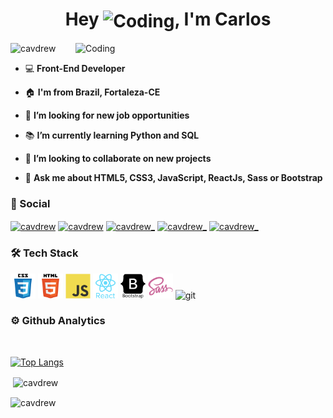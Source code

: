 <h1 align="center">
Hey
  <img align="center" alt="Coding" width="30px" src="https://gist.githubusercontent.com/arunprakashpj/48aa20057048b46c6f9ba9d114a8b76f/raw/69a9d496f651091a509ea8d9913c4aef5c419afb/Hi.gif">, I'm Carlos</h1>

<img align="right" alt="Coding" width="400" src="https://i.pinimg.com/originals/e4/26/70/e426702edf874b181aced1e2fa5c6cde.gif">

<p align="left"> <img src="https://komarev.com/ghpvc/?username=cavdrew&label=Profile%20views&color=0e75b6&style=flat" alt="cavdrew" /> </p>

- 💻 **Front-End Developer**

- 🏠 **I'm from Brazil, Fortaleza-CE**

- 🤝 **I’m looking for new job opportunities**

- 📚 **I’m currently learning Python and SQL**

- 🎎 **I’m looking to collaborate on new projects**

- 💬 **Ask me about HTML5, CSS3, JavaScript, ReactJs, Sass or Bootstrap**

<h3 align="left">🔗 Social</h3>
<div > 

<a href="https://linkedin.com/in/cavdrew" target="blank"><img align="center" src="https://raw.githubusercontent.com/rahuldkjain/github-profile-readme-generator/master/src/images/icons/Social/linked-in-alt.svg" alt="cavdrew" height="30" width="40" /></a>
<a href="mailto:aderaldocaav@gmail.com" target="blank"><img align="center" src="https://user-images.githubusercontent.com/112827620/220115748-ea8cd6db-7f25-4405-8ae7-c49c80f10652.png" alt="cavdrew" height="25" width="35" /></a>
<a href="https://instagram.com/cavdrew_" target="blank"><img align="center" src="https://raw.githubusercontent.com/rahuldkjain/github-profile-readme-generator/master/src/images/icons/Social/instagram.svg" alt="cavdrew_" height="30" width="40" /></a>
<a href="https://github.com/cavdrew" target="blank"><img align="center" src="https://raw.githubusercontent.com/rahuldkjain/github-profile-readme-generator/master/src/images/icons/Social/github.svg" alt="cavdrew_" height="30" width="40" /></a>
<a href="https://twitter.com/cavdrew_" target="blank"><img align="center" src="https://raw.githubusercontent.com/rahuldkjain/github-profile-readme-generator/master/src/images/icons/Social/twitter.svg" alt="cavdrew_" height="30" width="40" /></a>
</p>

<p align="left">

<h3 align="left">🛠 Tech Stack</h3>


<img src="https://raw.githubusercontent.com/devicons/devicon/master/icons/css3/css3-original-wordmark.svg" alt="css3" width="40" height="40"/> 
<img src="https://raw.githubusercontent.com/devicons/devicon/master/icons/html5/html5-original-wordmark.svg" alt="html5" width="40" height="40"/>
<img src="https://raw.githubusercontent.com/devicons/devicon/master/icons/javascript/javascript-original.svg" alt="javascript" width="40" height="40"/>
<img src="https://raw.githubusercontent.com/devicons/devicon/master/icons/react/react-original-wordmark.svg" alt="react" width="40" height="40"/>
<img src="https://raw.githubusercontent.com/devicons/devicon/master/icons/bootstrap/bootstrap-plain-wordmark.svg" alt="bootstrap" width="40" height="40"/>
<img src="https://raw.githubusercontent.com/devicons/devicon/master/icons/sass/sass-original.svg" alt="sass" width="40" height="40"/> 
<img src="https://www.vectorlogo.zone/logos/git-scm/git-scm-icon.svg" alt="git" width="40" height="40"/>

<h3 align="left">⚙️ Github Analytics</h3>
<br>
<div > 

[![Top Langs](https://github-readme-stats.vercel.app/api/top-langs/?username=cavdrew&show_icons=true&locale=en&layout=compact&theme=tokyonight)](https://github.com/cavdrew/github-readme-stats)
<p>&nbsp;<img align="center" src="https://github-readme-stats.vercel.app/api?username=cavdrew&show_icons=true&locale=en&theme=tokyonight" alt="cavdrew" /></p>

<p><img align="center" src="https://github-readme-streak-stats.herokuapp.com/?user=cavdrew&theme=tokyonight" alt="cavdrew" /></p>
